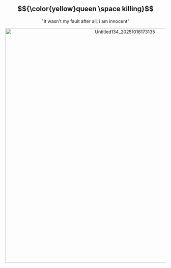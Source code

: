 <div align="center">

## $${\color{yellow}queen \space killing}$$

"It wasn't my fault after all, i am innocent"

<img width="736" height="736" alt="Untitled134_20251018173135" src="https://github.com/user-attachments/assets/7147a8b0-07fa-4e70-bb6d-06eb7a2a4cf2" />


